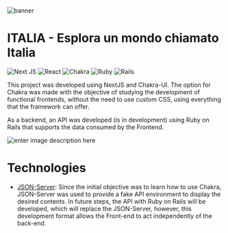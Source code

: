 
![banner](https://res.cloudinary.com/dloadb2bx/image/upload/v1655778021/ITALIA1_gnauwe.png)

# ITALIA - Esplora un mondo chiamato Italia



![Next JS](https://img.shields.io/badge/Next-black?style=for-the-badge&logo=next.js&logoColor=white) ![React](https://img.shields.io/badge/react-%2320232a.svg?style=for-the-badge&logo=react&logoColor=%2361DAFB) ![Chakra](https://img.shields.io/badge/chakra-%234ED1C5.svg?style=for-the-badge&logo=chakraui&logoColor=white) ![Ruby](https://img.shields.io/badge/ruby-%23CC342D.svg?style=for-the-badge&logo=ruby&logoColor=white) ![Rails](https://img.shields.io/badge/rails-%23CC0000.svg?style=for-the-badge&logo=ruby-on-rails&logoColor=white)

This project was developed using NextJS and Chakra-UI. The option for Chakra was made with the objective of studying the development of functional frontends, without the need to use custom CSS, using everything that the framework can offer.

As a backend, an API was developed (is in development) using Ruby on Rails that supports the data consumed by the Frontend.

![enter image description here](https://res.cloudinary.com/dloadb2bx/image/upload/v1655778021/italia2_ksrhwa.png)

# Technologies

- [JSON-Server](https://github.com/typicode/json-server):  Since the initial objective was to learn how to use Chakra, JSON-Server was used to provide a fake API environment to display the desired contents. In future steps, the API with Ruby on Rails will be developed, which will replace the JSON-Server, however, this development format allows the Front-end to act independently of the back-end.
